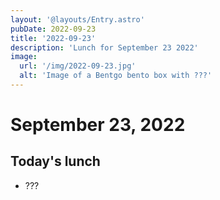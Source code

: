 ```yaml
---
layout: '@layouts/Entry.astro'
pubDate: 2022-09-23
title: '2022-09-23'
description: 'Lunch for September 23 2022'
image:
  url: '/img/2022-09-23.jpg'
  alt: 'Image of a Bentgo bento box with ???'
---
```


# September 23, 2022

## Today's lunch
* ???